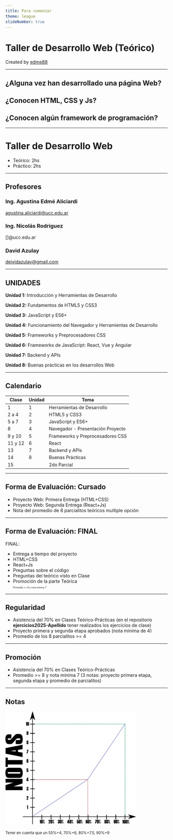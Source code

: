```yaml
---
title: Para comenzar
theme: league
slideNumber: true
---
```


# Taller de Desarrollo Web (Teórico)
Created by 
<i class="fab fa-telegram"></i> [edme88](https://t.me/edme88)

---

## ¿Alguna vez han desarrollado una página Web?
## ¿Conocen HTML, CSS y Js?
## ¿Conocen algún framework de programación?

---
# Taller de Desarrollo Web

- Teórico: 2hs
- Práctico: 2hs

---
## Profesores
### Ing. Agustina Edmé Aliciardi
agustina.aliciardi@ucc.edu.ar

### Ing. Nicolás Rodriguez
<!--TODO: PONER EL EMAIL AQUÍ-->
[]@ucc.edu.ar

### David Azulay
<!--TODO: PONER EL EMAIL AQUÍ-->
deividazulay@gmail.com

---
## UNIDADES

<!-- .slide: style="font-size: 0.90em" -->
**Unidad 1:** Introducción y Herramientas de Desarrollo

**Unidad 2:** Fundamentos de HTML5 y CSS3

**Unidad 3:** JavaScript y ES6+

**Unidad 4:** Funcionamiento del Navegador y Herramientas de Desarrollo

**Unidad 5:** Frameworks y Preprocesadores CSS

**Unidad 6:** Frameworks de JavaScript: React, Vue y Angular

**Unidad 7:** Backend y APIs

**Unidad 8:** Buenas prácticas en los desarrollos Web

---
## Calendario

<table>
<thead>
    <tr>
        <th>Clase</th>
        <th>Unidad</th>
        <th>Tema</th>
    </tr>
</thead>
<tbody>
    <tr>
        <td>1</td>
        <td>1</td>
        <td>Herramientas de Desarrollo</td>
    </tr>
    <tr>
        <td>2 a 4</td>
        <td>2</td>
        <td>HTML5 y CSS3</td>
    </tr>
    <tr>
        <td>5 a 7</td>
        <td>3</td>
        <td>JavaScript y ES6+</td>
    </tr>
    <tr>
        <td>8</td>
        <td>4</td>
        <td>Navegador - Presentación Proyecto</td>
    </tr>
    <tr>
        <td>9 y 10</td>
        <td>5</td>
        <td>Frameworks y Preprocesadores CSS</td>
    </tr>
    <tr>
        <td>11 y 12</td>
        <td>6</td>
        <td>React</td>
    </tr>
    <tr>
        <td>13</td>
        <td>7</td>
        <td>Backend y APIs</td>
    </tr>
    <tr>
        <td>14</td>
        <td>8</td>
        <td>Buenas Prácticas</td>
    </tr>
    <tr>
        <td>15</td>
        <td></td>
        <td>2do Parcial</td>
    </tr>
</tbody>
</table>

---
## Forma de Evaluación: Cursado
* Proyecto Web: Primera Entrega (HTML+CSS)
* Proyecto Web: Segunda Entrega (React+Js)
* Nota del promedio de 8 parcialitos teóricos multiple opción

---
## Forma de Evaluación: FINAL
FINAL:

*    Entrega a tiempo del proyecto
*    HTML+CSS
*    React+Js
*    Preguntas sobre el código
*    Preguntas del teórico visto en Clase
*    Promoción de la parte Teórica <br> <span style="font-size: 0.5em">Promedio >= 8 y nota mínima 7</span>

---
## Regularidad
* Asistencia del 70% en Clases Teórico-Prácticas (en el repositorio **ejercicios2025-Apellido** tener realizados los ejercicios de clase)
* Proyecto primera y segunda etapa aprobados (nota mínima de 4)
* Promedio de los 8 parcialitos >= 4

---
## Promoción
* Asistencia del 70% en Clases Teórico-Prácticas
* Promedio >= 8 y nota mínima 7 (3 notas: proyecto primera etapa, segunda etapa y promedio de parcialitos)

---
<!-- .slide: data-background-color="grey"-->
## Notas
![Notas](images/presentacion/notasFacultad.png)

<small>Tener en cuenta que un 55%=4, 70%=6, 80%=7.5, 90%=9</small>
